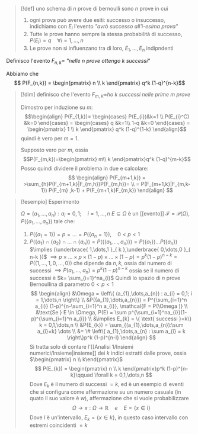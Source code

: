 >[!def]
>uno schema di $n$ prove di bernoulli sono $n$ prove in cui
>1. ogni prova può avere due esiti: successo o insuccesso, indichiamo con $E_{i}$ l'evento *"avrò successo all'i-esima prova"*
>2. Tutte le prove hanno sempre la stessa probabilità di successo, $P(E_{i}) = q\quad \forall i=1,\dots,n$
>3. Le prove non si influenzano tra di loro, $E_{1},\dots,E_{n}$ indipndenti
>

Definisco l'evento $F_{n,k} =$ *"nelle $n$ prove ottengo $k$ successi"*

Abbiamo che
$$ P(F_{n,k}) = \begin{pmatrix}
n \\
k
\end{pmatrix} q^k (1-q)^{n-k}$$

>[!dim]
>definisco che l'evento $F_{m,K}=$*ho $k$ successi nelle prime $m$ prove*
>
>Dimostro per induzione su $m$:
>$$\begin{align}
P(F_{1,k})= \begin{cases}
P(E_{i})&k=1 \\
P(E_{i}^C) &k=0
\end{cases} = \begin{cases}
q  &k=1\\
1-q &k=0
\end{cases}  = \begin{pmatrix}
1 \\
k 
\end{pmatrix} q^k (1-q)^{1-k}
\end{align}$$
>quindi è vero per $m=1$.
>
>Supposto vero per $m$, ossia $$P(F_{m,k})=\begin{pmatrix}
m\\
k
\end{pmatrix}q^k (1-q)^{m-k}$$
>Posso quindi dividere il problema in due e calcolare:
>$$ \begin{align}
>P(F_{m+1,k}) = >\sum_{h}P(F_{m+1,k}|F_{m,h})P(F_{m,h})= \\
>= P(F_{m+1,k}|F_{m,k-1}) P(F_{m} ,k-1) + P(F_{m+1,k}F_{m,k})
>\end{align} $$

>[!esempio] Esperimento
>
>$\Omega = \left\{ a_{1},\dots,a_{n} \right\} : a_{i} = 0,1;\quad i=1,\dots,n$
>$E \subseteq \Omega$ è un [[evento]] $\mathcal{F} = \mathcal{P}(\Omega)$,
>$P(\left\{ a_{1},\dots,a_{n} \right\})$ tale che:
>1. $P(\left\{ a_{1} = 1 \right\})=p = \dots = P(\left\{ a_{n}=1 \right\}),\quad 0 < p < 1$
>2. $P(\left\{ a_{1} \right\} \cap \left\{ a_{2} \right\} \cap \dots \cap \left\{ a_{n} \right\}) = P(\left\{ (a_{1},\dots,a_{n}) \right\}) = P(\left\{ a_{1} \right\})\dots P(\left\{ a_{n} \right\})$
>   $\implies (\underbrace{ 1,\dots,1 }_{ k },\underbrace{ 0,\dots,0 }_{ n-k })$ 
>   $\implies p \times \dots \times p \times (1-p) \times \dots \times (1-p) = p^k (1-p)^{n-k} = P((1,\dots,1,0,\dots,0))$
>   che dipende da $n,k$, ossia dal numero di successi
>   $\implies P(a_{1},\dots,a_{n}) = p^k(1-p)^{n-k}$ ossia se il numero di successi è $k= \sum_{i=1}^na_{i}$ 
>   Quindi lo spazio di $n$ prove Bernoullina di parametro $0 < p <1$
>   $$
>\begin{align}
>&\Omega = \left\{ (a_{1},\dots,a_{n}) : a_{i} = 0,1; i = 1,\dots,n \right\} \\
> &P({a_{1},\dots,a_{n}}) = P^{\sum_{i=1}^n a_{i}} (1-p)^{n-\sum_{i=1}^n a_{i}}, \mathcal{F = P(\Omega )} \\
>&\text{Se } E \in \Omega, P(E) = \sum p^{\sum_{i=1}^na_{i}}(1-p)^{\sum_{i=1}^n a_{i}} \\
> &\implies E_{k} = \{ \text{ successi }=k\} k = 0,1,\dots,n \\
>&P(E_{k}) = \sum_{(a_{1},\dots,a_{n}):\sum a_{i}=k} \dots \\
> &= \# \left\{ a_{1},\dots,a_{n} : \sum a_{i} = k \right\}p^k (1-p)^{n-l} 
>\end{align}
>$$
>Si tratta solo di contare l'[[Analisi 1/Insiemi numerici/Insieme|insieme]] dei $k$ indici estratti dalle prove, ossia $\begin{pmatrix} n \\ k\end{pmatrix}$
> $$
> P(E_{k}) = \begin{pmatrix}
>n \\
>k
>\end{pmatrix}p^k (1-p)^{n-k}\qquad \forall k = 0,1,\dots,n
>$$
>Dove $E_{k}$ è il numero di successi $= k$, ed è un esempio di eventi che si configura come affermazione su un numero casuale (in quato il suo valore è $w$), affermazione che si vuole probabilizzare
> $$
> \Omega \to x : \Omega \to \mathbb{R}\quad e\quad E=\left\{ x \in I \right\} 
>$$
>Dove $I$ è un'intervallo, $E_{k} = \left\{ x \in {k} \right\}$, in questo caso intervallo con estremi coincidenti $=k$
